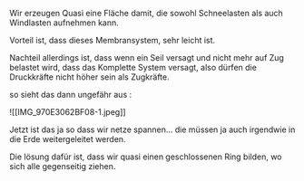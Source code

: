 Wir erzeugen Quasi eine Fläche damit, die sowohl Schneelasten als auch Windlasten aufnehmen kann.

Vorteil ist, dass dieses Membransystem, sehr leicht ist.

Nachteil allerdings ist, dass wenn ein Seil versagt und nicht mehr auf Zug belastet wird, dass das Komplette System versagt, also dürfen die Druckkräfte nicht höher sein als Zugkräfte.

so sieht das dann ungefähr aus :

![[IMG_970E3062BF08-1.jpeg]]

Jetzt ist das ja so dass wir netze spannen... die müssen ja auch irgendwie in die Erde weitergeleitet werden.

Die lösung dafür ist, dass wir quasi einen geschlossenen Ring bilden, wo sich alle gegenseitig ziehen.


